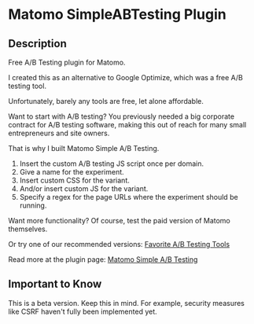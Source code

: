 # Matomo SimpleABTesting Plugin

## Description

Free A/B Testing plugin for Matomo.

I created this as an alternative to Google Optimize, which was a free A/B testing tool.

Unfortunately, barely any tools are free, let alone affordable.

Want to start with A/B testing? You previously needed a big corporate contract for A/B testing software, making this out of reach for many small entrepreneurs and site owners.

That is why I built Matomo Simple A/B Testing.

1. Insert the custom A/B testing JS script once per domain.
2. Give a name for the experiment.
3. Insert custom CSS for the variant.
4. And/or insert custom JS for the variant.
5. Specify a regex for the page URLs where the experiment should be running.

Want more functionality? Of course, test the paid version of Matomo themselves.

Or try one of our recommended versions:
[Favorite A/B Testing Tools](https://www.nofrillsplugins.com/blog/favorite-ab-testing-tools)

Read more at the plugin page:
[Matomo Simple A/B Testing](https://www.nofrillsplugins.com/matomo-simple-ab-testing)

## Important to Know

This is a beta version. Keep this in mind. For example, security measures like CSRF haven't fully been implemented yet.
